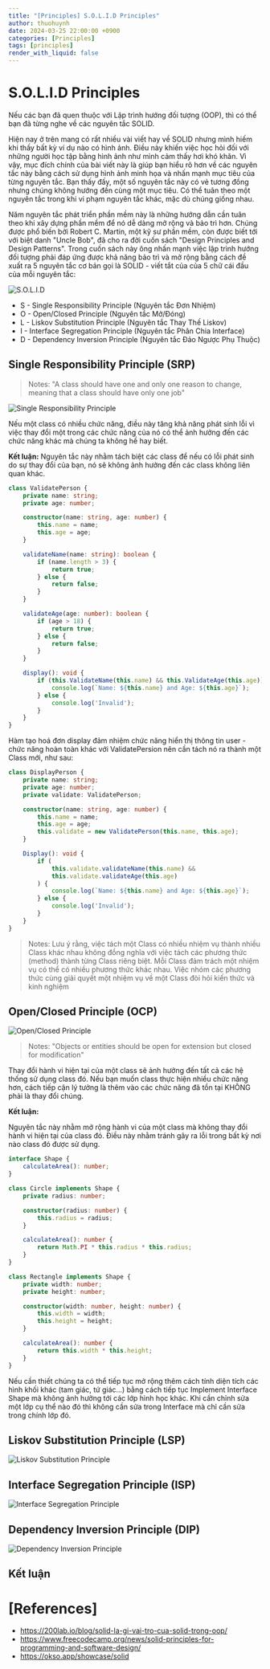 ```yaml
---
title: "[Principles] S.O.L.I.D Principles"
author: thuohuynh
date: 2024-03-25 22:00:00 +0900
categories: [Principles]
tags: [principles]
render_with_liquid: false
---
```


# S.O.L.I.D Principles

Nếu các bạn đã quen thuộc với Lập trình hướng đối tượng (OOP), thì có thể bạn đã từng nghe về các nguyên tắc SOLID.

Hiện nay ở trên mang có rất nhiều vài viết hay về SOLID nhưng mình hiếm khi thấy bất kỳ ví dụ nào có hình ảnh. Điều này khiến việc học hỏi đối với những người học tập bằng hình ảnh như mình cảm thấy hơi khó khăn.
Vì vậy, mục đích chính của bài viết này là giúp bạn hiểu rõ hơn về các nguyên tắc này bằng cách sử dụng hình ảnh minh họa và nhấn mạnh mục tiêu của từng nguyên tắc.
Bạn thấy đấy, một số nguyên tắc này có vẻ tương đồng nhưng chúng không hướng đến cùng một mục tiêu. Có thể tuân theo một nguyên tắc trong khi vi phạm nguyên tắc khác, mặc dù chúng giống nhau.

Năm nguyên tắc phát triển phần mềm này là những hướng dẫn cần tuân theo khi xây dựng phần mềm để nó dễ dàng mở rộng và bảo trì hơn. Chúng được phổ biến bởi Robert C. Martin, một kỹ sư phần mềm, còn được biết tới với biệt danh "Uncle Bob", đã cho ra đời cuốn sách "Design Principles and Design Patterns". Trong cuốn sách này ông nhấn mạnh việc lập trình hướng đối tượng phải đáp ứng được khả năng bảo trì và mở rộng bằng cách đề xuất ra 5 nguyên tắc cơ bản gọi là SOLID - viết tắt của của 5 chữ cái đầu của mỗi nguyên tắc:

![S.O.L.I.D](/assets/img/principles/solid/SOLID.png)

- S - Single Responsibility Principle (Nguyên tắc Đơn Nhiệm)
- O - Open/Closed Principle (Nguyên tắc Mở/Đóng)
- L - Liskov Substitution Principle (Nguyên tắc Thay Thế Liskov)
- I - Interface Segregation Principle (Nguyên tắc Phân Chia Interface)
- D - Dependency Inversion Principle (Nguyên tắc Đảo Ngược Phụ Thuộc)

## Single Responsibility Principle (SRP)

> Notes: "A class should have one and only one reason to change, meaning that a class should have only one job"

![Single Responsibility Principle](/assets/img/principles/solid/S.png)

Nếu một class có nhiều chức năng, điều này tăng khả năng phát sinh lỗi vì việc thay đổi một trong các chức năng của nó có thể ảnh hưởng đến các chức năng khác mà chúng ta không hề hay biết. 

**Kết luận:**
Nguyên tắc này nhằm tách biệt các class để nếu có lỗi phát sinh do sự thay đổi của bạn, nó sẽ không ảnh hưởng đến các class không liên quan khác.

```ts
class ValidatePerson {
    private name: string;
    private age: number;

    constructor(name: string, age: number) {
        this.name = name;
        this.age = age;
    }

    validateName(name: string): boolean {
        if (name.length > 3) {
            return true;
        } else {
            return false;
        }
    }

    validateAge(age: number): boolean {
        if (age > 18) {
            return true;
        } else {
            return false;
        }
    }

    display(): void {
        if (this.ValidateName(this.name) && this.ValidateAge(this.age)) {
            console.log(`Name: ${this.name} and Age: ${this.age}`);
        } else {
            console.log('Invalid');
        }
    }
}
```

Hàm tạo hoá đơn display đảm nhiệm chức năng hiển thị thông tin user - chức năng hoàn toàn khác với ValidatePersion nên cần tách nó ra thành một Class mới, như sau:

```ts
class DisplayPerson {
    private name: string;
    private age: number;
    private validate: ValidatePerson;

    constructor(name: string, age: number) {
        this.name = name;
        this.age = age;
        this.validate = new ValidatePerson(this.name, this.age);
    }

    Display(): void {
        if (
            this.validate.validateName(this.name) &&
            this.validate.validateAge(this.age)
        ) {
            console.log(`Name: ${this.name} and Age: ${this.age}`);
        } else {
            console.log('Invalid');
        }
    }
}

```

> Notes:
Lưu ý rằng, việc tách một Class có nhiều nhiệm vụ thành nhiều Class khác nhau không đồng nghĩa với việc tách các phương thức (method) thành từng Class riêng biệt. Mỗi Class đảm trách một nhiệm vụ có thể có nhiều phương thức khác nhau. Việc nhóm các phương thức cùng giải quyết một nhiệm vụ về một Class đòi hỏi kiến thức và kinh nghiệm

## Open/Closed Principle (OCP)

![Open/Closed Principle](/assets/img/principles/solid/O.png)

> Notes: "Objects or entities should be open for extension but closed for modification"

Thay đổi hành vi hiện tại của một class sẽ ảnh hưởng đến tất cả các hệ thống sử dụng class đó.
Nếu bạn muốn class thực hiện nhiều chức năng hơn, cách tiếp cận lý tưởng là thêm vào các chức năng đã tồn tại KHÔNG phải là thay đổi chúng.

**Kết luận:**

Nguyên tắc này nhằm mở rộng hành vi của một class mà không thay đổi hành vi hiện tại của class đó. Điều này nhằm tránh gây ra lỗi trong bất kỳ nơi nào class đó được sử dụng.

```ts
interface Shape {
    calculateArea(): number;
}

class Circle implements Shape {
    private radius: number;

    constructor(radius: number) {
        this.radius = radius;
    }

    calculateArea(): number {
        return Math.PI * this.radius * this.radius;
    }
}

class Rectangle implements Shape {
    private width: number;
    private height: number;

    constructor(width: number, height: number) {
        this.width = width;
        this.height = height;
    }

    calculateArea(): number {
        return this.width * this.height;
    }
}
```

Nếu cần thiết chúng ta có thể tiếp tục mở rộng thêm cách tính diện tích các hình khối khác (tam giác, tứ giác...) bằng cách tiếp tục Implement Interface Shape mà không ảnh hưởng tới các lớp hình học khác. Khi cần chỉnh sửa một lớp cụ thể nào đó thì không cần sửa trong Interface mà chỉ cần sửa trong chính lớp đó.

## Liskov Substitution Principle (LSP)

![Liskov Substitution Principle](/assets/img/principles/solid/L.png)

## Interface Segregation Principle (ISP)

![Interface Segregation Principle](/assets/img/principles/solid/I.png)

## Dependency Inversion Principle (DIP)

![Dependency Inversion Principle](/assets/img/principles/solid/D.png)

## Kết luận

# [References]

- <https://200lab.io/blog/solid-la-gi-vai-tro-cua-solid-trong-oop/>
- <https://www.freecodecamp.org/news/solid-principles-for-programming-and-software-design/>
- <https://okso.app/showcase/solid>
